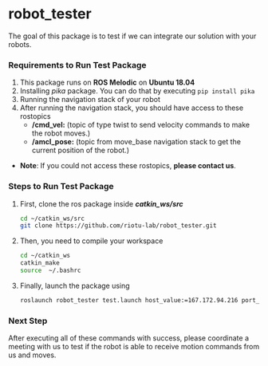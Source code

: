 
# robot_tester
The goal of this package is to test if we can integrate our solution with your robots. 

  ### Requirements to Run Test Package

1. This package runs on **ROS Melodic** on **Ubuntu 18.04**
2. Installing *pika* package. You can do that by executing `pip install pika`
3. Running the navigation stack of your robot
4. After running the navigation stack, you should have access to these rostopics
	- **/cmd_vel:** (topic of type twist to send velocity commands to make the robot moves.)
	- **/amcl_pose:** (topic from move_base navigation stack to get the current position of the robot.)
- **Note**: If you could not access these rostopics, **please contact us**. 

### Steps to Run Test Package

1. First, clone the ros package inside ***catkin_ws/src***
	```bash
	cd ~/catkin_ws/src
	git clone https://github.com/riotu-lab/robot_tester.git
	```
	
2. Then, you need to compile your workspace
	```bash
	cd ~/catkin_ws
	catkin_make
	source  ~/.bashrc
	```
	
3. Finally, launch the package using
	```bash
	roslaunch robot_tester test.launch host_value:=167.172.94.216 port_value:=5672
	```
	
### Next Step
After executing all of these commands with success, please coordinate a meeting with us to test if the robot is able to receive motion commands from us and moves.